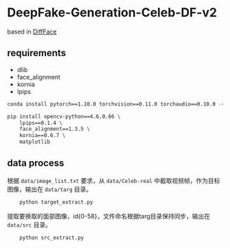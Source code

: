 # DeepFake-Generation-Celeb-DF-v2

based in [DiffFace](https://github.com/hxngiee/DiffFace.git)

## requirements

- dlib
- face_alignment
- kornia
- lpips

```bash
conda install pytorch==1.10.0 torchvision==0.11.0 torchaudio==0.10.0 -c pytorch

pip install opencv-python==4.6.0.66 \
    lpips==0.1.4 \
    face_alignment==1.3.5 \
    kornia==0.6.7 \
    matplotlib

```

## data process

根据 `data/image_list.txt` 要求，从 `data/Celeb-real` 中截取视频帧，作为目标图像，输出在 `data/targ` 目录。

```bash
    python target_extract.py
```

提取要换取的面部图像，id{0-58}，文件命名根据targ目录保持同步，输出在 `data/src` 目录。

```bash
    python src_extract.py
```
